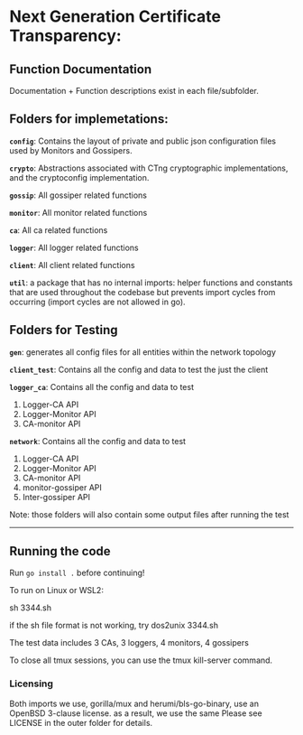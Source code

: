 # Next Generation Certificate Transparency:

## Function Documentation
Documentation + Function descriptions exist in each file/subfolder.

## Folders for implemetations:

**`config`**: Contains the layout of private and public json configuration files used by Monitors and Gossipers. 

**`crypto`**: Abstractions associated with CTng cryptographic implementations, and the cryptoconfig implementation.

**`gossip`**:  All gossiper related functions

**`monitor`**: All monitor related functions

**`ca`**: All ca related functions

**`logger`**: All logger related functions

**`client`**: All client related functions

**`util`**: a package that has no internal imports: helper functions and constants that are used throughout the codebase but prevents import cycles from occurring (import cycles are not allowed in go).

## Folders for Testing 


**`gen`**: generates all config files for all entities within the network topology

**`client_test`**: Contains all the config and data to test the just the client  

**`logger_ca`**: Contains all the config and data to test
1) Logger-CA API
2) Logger-Monitor API
3) CA-monitor API

**`network`**: Contains all the config and data to test
1) Logger-CA API
2) Logger-Monitor API
3) CA-monitor API
4) monitor-gossiper API
5) Inter-gossiper API

Note: those folders will also contain some output files after running the test

___

## Running the code

Run `go install .` before continuing!

To run on Linux or WSL2:

sh 3344.sh  

if the sh file format is not working, try dos2unix 3344.sh

The test data includes 3 CAs, 3 loggers, 4 monitors, 4 gossipers

To close all tmux sessions, you can use the tmux kill-server command. 


### Licensing
Both imports we use, gorilla/mux and herumi/bls-go-binary, use an OpenBSD 3-clause license. as a result, we use the same Please see LICENSE in the outer folder for details.
